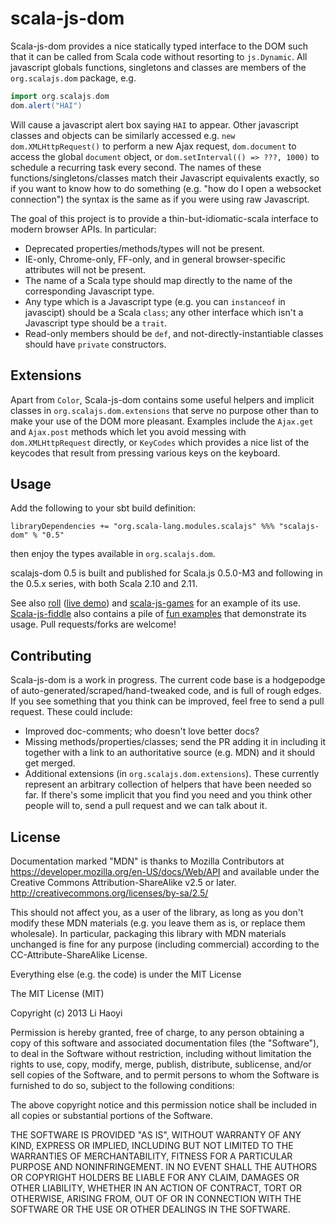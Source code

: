 scala-js-dom
============

Scala-js-dom provides a nice statically typed interface to the DOM such that it can be called from Scala code without resorting to `js.Dynamic`. All javascript globals functions, singletons and classes are members of the `org.scalajs.dom` package, e.g. 

```scala
import org.scalajs.dom
dom.alert("HAI")
```

Will cause a javascript alert box saying `HAI` to appear. Other javascript classes and objects can be similarly accessed e.g. `new dom.XMLHttpRequest()` to perform a new Ajax request, `dom.document` to access the global `document` object, or `dom.setInterval(() => ???, 1000)` to schedule a recurring task every second. The names of these functions/singletons/classes match their Javascript equivalents exactly, so if you want to know how to do something (e.g. "how do I open a websocket connection") the syntax is the same as if you were using raw Javascript.

The goal of this project is to provide a thin-but-idiomatic-scala interface to modern browser APIs. In particular:

- Deprecated properties/methods/types will not be present.
- IE-only, Chrome-only, FF-only, and in general browser-specific attributes will not be present.
- The name of a Scala type should map directly to the name of the corresponding Javascript type.
- Any type which is a Javascript type (e.g. you can `instanceof` in javascipt) should be a Scala `class`; any other interface which isn't a Javascript type should be a `trait`.
- Read-only members should be `def`, and not-directly-instantiable classes should have `private` constructors.

Extensions
----------

Apart from `Color`, Scala-js-dom contains some useful helpers and implicit classes in `org.scalajs.dom.extensions` that serve no purpose other than to make your use of the DOM more pleasant.
Examples include the `Ajax.get` and `Ajax.post` methods which let you avoid messing with `dom.XMLHttpRequest` directly, or `KeyCodes` which provides a nice list of the keycodes that result from pressing various keys on the keyboard.

Usage
-----

Add the following to your sbt build definition:

    libraryDependencies += "org.scala-lang.modules.scalajs" %%% "scalajs-dom" % "0.5"

then enjoy the types available in `org.scalajs.dom`.

scalajs-dom 0.5 is built and published for Scala.js 0.5.0-M3 and following in
the 0.5.x series, with both Scala 2.10 and 2.11.

See also [roll](https://github.com/lihaoyi/roll) ([live demo](http://lihaoyi.github.io/roll/)) and [scala-js-games](https://github.com/lihaoyi/scala-js-games) for an example of its use. [Scala-js-fiddle](http://www.scala-js-fiddle.com/) also contains a pile of [fun examples](http://www.scala-js-fiddle.com/gist/9405209/Oscilloscope.scala) that demonstrate its usage. Pull requests/forks are welcome!

Contributing
------------

Scala-js-dom is a work in progress. The current code base is a hodgepodge of auto-generated/scraped/hand-tweaked code, and is full of rough edges. If you see something that you think can be improved, feel free to send a pull request. These could include:

- Improved doc-comments; who doesn't love better docs?
- Missing methods/properties/classes; send the PR adding it in including it together with a link to an authoritative source (e.g. MDN) and it should get merged.
- Additional extensions (in `org.scalajs.dom.extensions`). These currently represent an arbitrary collection of helpers that have been needed so far. If there's some implicit that you find you need and you think other people will to, send a pull request and we can talk about it.

License
-------

Documentation marked "MDN" is thanks to Mozilla Contributors
at https://developer.mozilla.org/en-US/docs/Web/API and available
under the Creative Commons Attribution-ShareAlike v2.5 or later.
http://creativecommons.org/licenses/by-sa/2.5/

This should not affect you, as a user of the library, as long as you don't
modify these MDN materials (e.g. you leave them as is, or replace them
wholesale). In particular, packaging this library with MDN materials unchanged
is fine for any purpose (including commercial) according to the
CC-Attribute-ShareAlike License.

Everything else (e.g. the code) is under the MIT License

The MIT License (MIT)

Copyright (c) 2013 Li Haoyi

Permission is hereby granted, free of charge, to any person obtaining a copy
of this software and associated documentation files (the "Software"), to deal
in the Software without restriction, including without limitation the rights
to use, copy, modify, merge, publish, distribute, sublicense, and/or sell
copies of the Software, and to permit persons to whom the Software is
furnished to do so, subject to the following conditions:

The above copyright notice and this permission notice shall be included in
all copies or substantial portions of the Software.

THE SOFTWARE IS PROVIDED "AS IS", WITHOUT WARRANTY OF ANY KIND, EXPRESS OR
IMPLIED, INCLUDING BUT NOT LIMITED TO THE WARRANTIES OF MERCHANTABILITY,
FITNESS FOR A PARTICULAR PURPOSE AND NONINFRINGEMENT. IN NO EVENT SHALL THE
AUTHORS OR COPYRIGHT HOLDERS BE LIABLE FOR ANY CLAIM, DAMAGES OR OTHER
LIABILITY, WHETHER IN AN ACTION OF CONTRACT, TORT OR OTHERWISE, ARISING FROM,
OUT OF OR IN CONNECTION WITH THE SOFTWARE OR THE USE OR OTHER DEALINGS IN
THE SOFTWARE.
